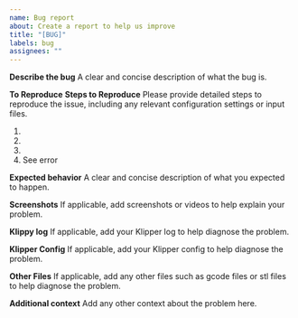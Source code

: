 ```yaml
---
name: Bug report
about: Create a report to help us improve
title: "[BUG]"
labels: bug
assignees: ""
---
```


**Describe the bug**
A clear and concise description of what the bug is.

**To Reproduce**
**Steps to Reproduce**
Please provide detailed steps to reproduce the issue, including any relevant configuration settings or input files.

1. 
2. 
3. 
4. See error

**Expected behavior**
A clear and concise description of what you expected to happen.

**Screenshots**
If applicable, add screenshots or videos to help explain your problem.

**Klippy log**
If applicable, add your Klipper log to help diagnose the problem.

**Klipper Config**
If applicable, add your Klipper config to help diagnose the problem.

**Other Files**
If applicable, add any other files such as gcode files or stl files to help diagnose the problem.

**Additional context**
Add any other context about the problem here.
